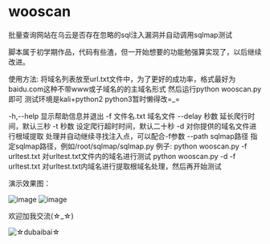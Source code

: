 # wooscan
批量查询网站在乌云是否存在忽略的sql注入漏洞并自动调用sqlmap测试

脚本属于初学期作品，代码有些渣，但一开始想要的功能勉强算实现了，以后继续改进。

使用方法:
将域名列表放至url.txt文件中，为了更好的成功率，格式最好为baidu.com这种不带www或子域名的的主域名形式
然后运行python wooscan.py即可
测试环境是kali+python2
python3暂时懒得改=_=

-h,--help               显示帮助信息并退出
-f  文件名.txt          域名文件
--delay 秒数            延长爬行时间，默认三秒
-t  秒数                设定爬行超时时间，默认二十秒
-d                      对你提供的域名文件进行根域提取 处理并自动继续寻找注入点，可以配合-f参数
--path  sqlmap路径      指定sqlmap路径，例如/root/sqlmap/sqlmap.py
例子:
python wooscan.py -f urltest.txt      对urltest.txt文件内的域名进行测试
python wooscan.py -d -f urltest.txt  对urltest.txt内域名进行提取根域名处理，然后再开始测试

演示效果图：



![image](https://github.com/9tail123/wooscan/blob/master/image/-3c6bfdfcf1dba7f.jpg)
![image](https://github.com/9tail123/wooscan/blob/master/image/Screenshot_2018-03-26-17-56-59-994_com.sonelli.juicessh.png)


欢迎加我交流(☆_☆)


![☆dubaibai☆](https://github.com/9tail123/wooscan/blob/master/image/50f88e5a4d3c6e84.jpg)
